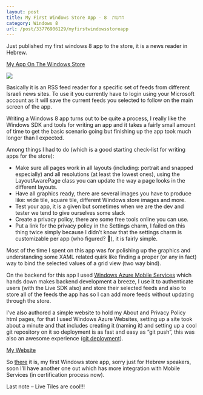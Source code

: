 ```yaml
---
layout: post
title: My First Windows Store App - חדשות  8
category: Windows 8
url: /post/33776906129/myfirstwindowsstoreapp
---
```


Just published my first windows 8 app to the store, it is a news reader in Hebrew.

[My App On The Windows Store]( http://apps.microsoft.com/webpdp/en-US/app/8/feb11719-8b28-407a-ba6c-bcf14901e643 "חדשות 8")

![](http://media.tumblr.com/tumblr_mc1p3w6VAu1rvdhx0.jpg)

Basically it is an RSS feed reader for a specific set of feeds from different Israeli news sites.
To use it you currently have to login using your Microsoft account as it will save the current feeds you selected to follow on the main screen of the app.

Writing a Windows 8 app turns out to be quite a process, I really like the Windows SDK and tools for writing an app and it takes a fairly small amount of time to get the basic scenario going but finishing up the app took much longer than I expected.

Among things I had to do (which is a good starting check-list for writing apps for the store):
- Make sure all pages work in all layouts (including: portrait and snapped especially) and all resolutions (at least the lowest ones), using the LayoutAwarePage class you can update the way a page looks in the different layouts.
- Have all graphics ready, there are several images you have to produce like: wide tile, square tile, different Windows store images and more.
- Test your app, it is a given but sometimes when we are the dev and tester we tend to give ourselves some slack
- Create a privacy policy, there are some free tools online you can use.
- Put a link for the privacy policy in the Settings charm, I failed on this thing twice simply because I didn’t know that the settings charm is customizable per app (who figured? ), it is fairly simple.

Most of the time I spent on this app was for polishing up the graphics and understanding some XAML related quirk like finding a proper (or any in fact) way to bind the selected values of a grid view (two way bind).

On the backend for this app I used [Windows Azure Mobile Services](http://www.windowsazure.com/en-us/develop/mobile/ "") which hands down makes backend development a breeze, I use it to authenticate users (with the Live SDK also) and store their selected feeds and also to store all of the feeds the app has so I can add more feeds without updating through the store.

I’ve also authored a simple website to hold my About and Privacy Policy html pages, for that I used Windows Azure Websites, setting up a site took about a minute and that includes creating it (naming it) and setting up a cool git repository on it so deployment is as fast and easy as “git push”, this was also an awesome experience ([git deployment]( http://www.windowsazure.com/en-us/develop/net/common-tasks/publishing-with-git/ "")).

[My Website]( http://newsinhebrew8.azurewebsites.net/ "חדשות 8")

So [there](http://apps.microsoft.com/webpdp/en-US/app/8/feb11719-8b28-407a-ba6c-bcf14901e643 "חדשות 8") it is, my first Windows store app, sorry just for Hebrew speakers, soon I’ll have another one out which has more integration with Mobile Services (in certification process now).

Last note – Live Tiles are cool!!! 
